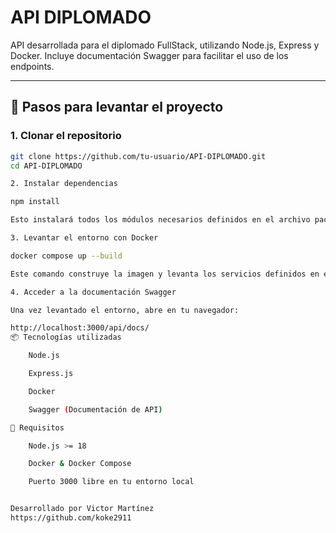 # API DIPLOMADO

API desarrollada para el diplomado FullStack, utilizando Node.js, Express y Docker. Incluye documentación Swagger para facilitar el uso de los endpoints.

---

## 🚀 Pasos para levantar el proyecto

### 1. Clonar el repositorio

```bash
git clone https://github.com/tu-usuario/API-DIPLOMADO.git
cd API-DIPLOMADO

2. Instalar dependencias

npm install

Esto instalará todos los módulos necesarios definidos en el archivo package.json.

3. Levantar el entorno con Docker

docker compose up --build

Este comando construye la imagen y levanta los servicios definidos en el docker-compose.yml.

4. Acceder a la documentación Swagger

Una vez levantado el entorno, abre en tu navegador:

http://localhost:3000/api/docs/
📦 Tecnologías utilizadas

    Node.js

    Express.js

    Docker

    Swagger (Documentación de API)

🧾 Requisitos

    Node.js >= 18

    Docker & Docker Compose

    Puerto 3000 libre en tu entorno local


Desarrollado por Victor Martínez
https://github.com/koke2911
